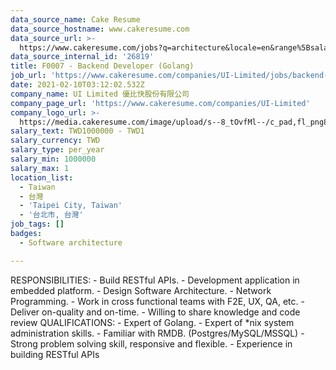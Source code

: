```yaml
---
data_source_name: Cake Resume
data_source_hostname: www.cakeresume.com
data_source_url: >-
  https://www.cakeresume.com/jobs?q=architecture&locale=en&range%5Bsalary_range%5D%5Bmin%5D=1000000&page=4
data_source_internal_id: '26819'
title: F0007 - Backend Developer (Golang)
job_url: 'https://www.cakeresume.com/companies/UI-Limited/jobs/backend-developer-golang'
date: 2021-02-10T03:12:02.532Z
company_name: UI Limited 優比快股份有限公司
company_page_url: 'https://www.cakeresume.com/companies/UI-Limited'
company_logo_url: >-
  https://media.cakeresume.com/image/upload/s--8_tOvfMl--/c_pad,fl_png8,h_200,w_200/v1652866387/xtiubzqy3eub93zondpx.png
salary_text: TWD1000000 - TWD1
salary_currency: TWD
salary_type: per_year
salary_min: 1000000
salary_max: 1
location_list:
  - Taiwan
  - 台灣
  - 'Taipei City, Taiwan'
  - '台北市, 台灣'
job_tags: []
badges:
  - Software architecture

---
```


RESPONSIBILITIES: - Build RESTful APIs. - Development application in embedded platform. - Design Software Architecture. - Network Programming. - Work in cross functional teams with F2E, UX, QA, etc. - Deliver on-quality and on-time. - Willing to share knowledge and code review QUALIFICATIONS: - Expert of Golang. - Expert of *nix system administration skills. - Familiar with RMDB. (Postgres/MySQL/MSSQL) - Strong problem solving skill, responsive and flexible. - Experience in building RESTful APIs